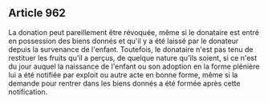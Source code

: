 Article 962
----
La donation peut pareillement être révoquée, même si le donataire est entré en
possession des biens donnés et qu'il y a été laissé par le donateur depuis la
survenance de l'enfant. Toutefois, le donataire n'est pas tenu de restituer les
fruits qu'il a perçus, de quelque nature qu'ils soient, si ce n'est du jour
auquel la naissance de l'enfant ou son adoption en la forme plénière lui a été
notifiée par exploit ou autre acte en bonne forme, même si la demande pour
rentrer dans les biens donnés a été formée après cette notification.
